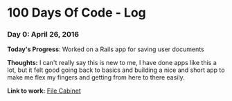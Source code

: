 # 100 Days Of Code - Log

### Day 0: April 26, 2016

**Today's Progress**: Worked on a Rails app for saving user documents

**Thoughts:** I can't really say this is new to me, I have done apps like this a lot, but it felt good going back to basics and building a nice and short app to make me flex my fingers and getting from here to there easily.

**Link to work:** [File Cabinet](https://github.com/wilburhimself/filecabinet)

